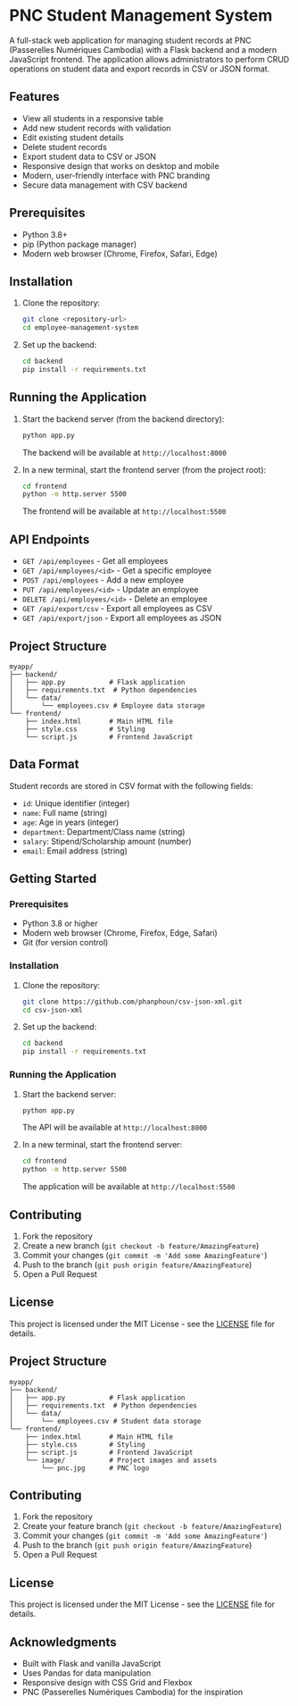 # PNC Student Management System

A full-stack web application for managing student records at PNC (Passerelles Numériques Cambodia) with a Flask backend and a modern JavaScript frontend. The application allows administrators to perform CRUD operations on student data and export records in CSV or JSON format.

## Features

- View all students in a responsive table
- Add new student records with validation
- Edit existing student details
- Delete student records
- Export student data to CSV or JSON
- Responsive design that works on desktop and mobile
- Modern, user-friendly interface with PNC branding
- Secure data management with CSV backend

## Prerequisites

- Python 3.8+
- pip (Python package manager)
- Modern web browser (Chrome, Firefox, Safari, Edge)

## Installation

1. Clone the repository:
   ```bash
   git clone <repository-url>
   cd employee-management-system
   ```

2. Set up the backend:
   ```bash
   cd backend
   pip install -r requirements.txt
   ```

## Running the Application

1. Start the backend server (from the backend directory):
   ```bash
   python app.py
   ```
   The backend will be available at `http://localhost:8000`

2. In a new terminal, start the frontend server (from the project root):
   ```bash
   cd frontend
   python -m http.server 5500
   ```
   The frontend will be available at `http://localhost:5500`

## API Endpoints

- `GET /api/employees` - Get all employees
- `GET /api/employees/<id>` - Get a specific employee
- `POST /api/employees` - Add a new employee
- `PUT /api/employees/<id>` - Update an employee
- `DELETE /api/employees/<id>` - Delete an employee
- `GET /api/export/csv` - Export all employees as CSV
- `GET /api/export/json` - Export all employees as JSON

## Project Structure

```
myapp/
├── backend/
│   ├── app.py           # Flask application
│   ├── requirements.txt  # Python dependencies
│   └── data/
│       └── employees.csv # Employee data storage
└── frontend/
    ├── index.html       # Main HTML file
    ├── style.css        # Styling
    └── script.js        # Frontend JavaScript
```

## Data Format

Student records are stored in CSV format with the following fields:
- `id`: Unique identifier (integer)
- `name`: Full name (string)
- `age`: Age in years (integer)
- `department`: Department/Class name (string)
- `salary`: Stipend/Scholarship amount (number)
- `email`: Email address (string)

## Getting Started

### Prerequisites
- Python 3.8 or higher
- Modern web browser (Chrome, Firefox, Edge, Safari)
- Git (for version control)

### Installation

1. Clone the repository:
   ```bash
   git clone https://github.com/phanphoun/csv-json-xml.git
   cd csv-json-xml
   ```

2. Set up the backend:
   ```bash
   cd backend
   pip install -r requirements.txt
   ```

### Running the Application

1. Start the backend server:
   ```bash
   python app.py
   ```
   The API will be available at `http://localhost:8000`

2. In a new terminal, start the frontend server:
   ```bash
   cd frontend
   python -m http.server 5500
   ```
   The application will be available at `http://localhost:5500`

## Contributing

1. Fork the repository
2. Create a new branch (`git checkout -b feature/AmazingFeature`)
3. Commit your changes (`git commit -m 'Add some AmazingFeature'`)
4. Push to the branch (`git push origin feature/AmazingFeature`)
5. Open a Pull Request

## License

This project is licensed under the MIT License - see the [LICENSE](LICENSE) file for details.

## Project Structure

```
myapp/
├── backend/
│   ├── app.py           # Flask application
│   ├── requirements.txt  # Python dependencies
│   └── data/
│       └── employees.csv # Student data storage
└── frontend/
    ├── index.html       # Main HTML file
    ├── style.css        # Styling
    ├── script.js        # Frontend JavaScript
    └── image/           # Project images and assets
        └── pnc.jpg      # PNC logo
```

## Contributing

1. Fork the repository
2. Create your feature branch (`git checkout -b feature/AmazingFeature`)
3. Commit your changes (`git commit -m 'Add some AmazingFeature'`)
4. Push to the branch (`git push origin feature/AmazingFeature`)
5. Open a Pull Request

## License

This project is licensed under the MIT License - see the [LICENSE](LICENSE) file for details.

## Acknowledgments

- Built with Flask and vanilla JavaScript
- Uses Pandas for data manipulation
- Responsive design with CSS Grid and Flexbox
- PNC (Passerelles Numériques Cambodia) for the inspiration